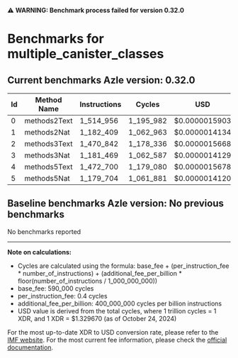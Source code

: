 ⚠️ **WARNING: Benchmark process failed for version 0.32.0**

# Benchmarks for multiple_canister_classes

## Current benchmarks Azle version: 0.32.0

| Id  | Method Name  | Instructions | Cycles    | USD           | USD/Million Calls |
| --- | ------------ | ------------ | --------- | ------------- | ----------------- |
| 0   | methods2Text | 1_514_956    | 1_195_982 | $0.0000015903 | $1.59             |
| 1   | methods2Nat  | 1_182_409    | 1_062_963 | $0.0000014134 | $1.41             |
| 2   | methods3Text | 1_470_842    | 1_178_336 | $0.0000015668 | $1.56             |
| 3   | methods3Nat  | 1_181_469    | 1_062_587 | $0.0000014129 | $1.41             |
| 4   | methods5Text | 1_472_700    | 1_179_080 | $0.0000015678 | $1.56             |
| 5   | methods5Nat  | 1_179_704    | 1_061_881 | $0.0000014120 | $1.41             |

## Baseline benchmarks Azle version: No previous benchmarks

No benchmarks reported

---

**Note on calculations:**

- Cycles are calculated using the formula: base_fee + (per_instruction_fee \* number_of_instructions) + (additional_fee_per_billion \* floor(number_of_instructions / 1_000_000_000))
- base_fee: 590_000 cycles
- per_instruction_fee: 0.4 cycles
- additional_fee_per_billion: 400_000_000 cycles per billion instructions
- USD value is derived from the total cycles, where 1 trillion cycles = 1 XDR, and 1 XDR = $1.329670 (as of October 24, 2024)

For the most up-to-date XDR to USD conversion rate, please refer to the [IMF website](https://www.imf.org/external/np/fin/data/rms_sdrv.aspx).
For the most current fee information, please check the [official documentation](https://internetcomputer.org/docs/current/developer-docs/gas-cost#execution).
